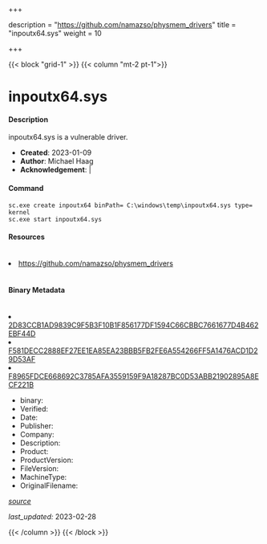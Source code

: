 +++

description = "https://github.com/namazso/physmem_drivers"
title = "inpoutx64.sys"
weight = 10

+++


{{< block "grid-1" >}}
{{< column "mt-2 pt-1">}}


# inpoutx64.sys

#### Description

inpoutx64.sys is a vulnerable driver.

- **Created**: 2023-01-09
- **Author**: Michael Haag
- **Acknowledgement**:  | [](https://twitter.com/)

#### Command

```
sc.exe create inpoutx64 binPath= C:\windows\temp\inpoutx64.sys type= kernel
sc.exe start inpoutx64.sys
```

#### Resources
<br>


<li><a href=" https://github.com/namazso/physmem_drivers"> https://github.com/namazso/physmem_drivers</a></li>


<br>


#### Binary Metadata
<br>



<li><a href="https://www.virustotal.com/gui/file/2D83CCB1AD9839C9F5B3F10B1F856177DF1594C66CBBC7661677D4B462EBF44D">2D83CCB1AD9839C9F5B3F10B1F856177DF1594C66CBBC7661677D4B462EBF44D</a></li>

<li><a href="https://www.virustotal.com/gui/file/F581DECC2888EF27EE1EA85EA23BBB5FB2FE6A554266FF5A1476ACD1D29D53AF">F581DECC2888EF27EE1EA85EA23BBB5FB2FE6A554266FF5A1476ACD1D29D53AF</a></li>

<li><a href="https://www.virustotal.com/gui/file/F8965FDCE668692C3785AFA3559159F9A18287BC0D53ABB21902895A8ECF221B">F8965FDCE668692C3785AFA3559159F9A18287BC0D53ABB21902895A8ECF221B</a></li>



- binary: 
- Verified: 
- Date: 
- Publisher: 
- Company: 
- Description: 
- Product: 
- ProductVersion: 
- FileVersion: 
- MachineType: 
- OriginalFilename: 

[*source*](https://github.com/magicsword-io/LOLDrivers/tree/main/yaml/inpoutx64.sys.yml)

*last_updated:* 2023-02-28


{{< /column >}}
{{< /block >}}
